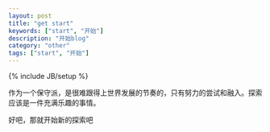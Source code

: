 ```yaml
---
layout: post
title: "get start"
keywords: ["start", "开始"]
description: "开始blog"
category: "other"
tags: ["start", "开始"]
---
```

{% include JB/setup %}

作为一个保守派，是很难跟得上世界发展的节奏的，只有努力的尝试和融入。探索应该是一件充满乐趣的事情。

好吧，那就开始新的探索吧

